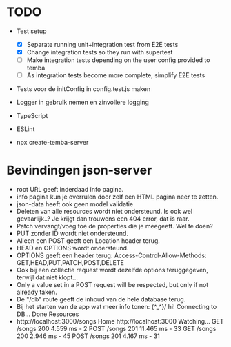 # TODO

- Test setup

  - [x] Separate running unit+integration test from E2E tests
  - [x] Change integration tests so they run with supertest
  - [ ] Make integration tests depending on the user config provided to temba
  - [ ] As integration tests become more complete, simplify E2E tests

- Tests voor de initConfig in config.test.js maken
- Logger in gebruik nemen en zinvollere logging
- TypeScript
- ESLint
- npx create-temba-server

# Bevindingen json-server

- root URL geeft inderdaad info pagina.
- info pagina kun je overrulen door zelf een HTML pagina neer te zetten.
- json-data heeft ook geen model validatie
- Deleten van alle resources wordt niet ondersteund. Is ook wel gevaarlijk..? Je krijgt dan trouwens een 404 error, dat is raar.
- Patch vervangt/voeg toe de properties die je meegeeft. Wel te doen?
- PUT zonder ID wordt niet ondersteund.
- Alleen een POST geeft een Location header terug.
- HEAD en OPTIONS wordt ondersteund.
- OPTIONS geeft een header terug: Access-Control-Allow-Methods: GET,HEAD,PUT,PATCH,POST,DELETE
- Ook bij een collectie request wordt dezelfde options teruggegeven, terwijl dat niet klopt...
- Only a value set in a POST request will be respected, but only if not already taken.
- De "/db" route geeft de inhoud van de hele database terug.
- Bij het starten van de app wat meer info tonen:
  \{^\_^}/ hi!
  Connecting to DB...
  Done
  Resources
- http://localhost:3000/songs
  Home
  http://localhost:3000
  Watching...
  GET /songs 200 4.559 ms - 2
  POST /songs 201 11.465 ms - 33
  GET /songs 200 2.946 ms - 45
  POST /songs 201 4.167 ms - 31
